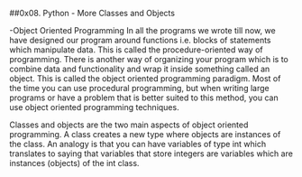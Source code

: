 ##0x08. Python - More Classes and Objects

-Object Oriented Programming
In all the programs we wrote till now, we have designed our program around functions i.e. blocks of statements which manipulate data. This is called the procedure-oriented way of programming. There is another way of organizing your program which is to combine data and functionality and wrap it inside something called an object. This is called the object oriented programming paradigm. Most of the time you can use procedural programming, but when writing large programs or have a problem that is better suited to this method, you can use object oriented programming techniques.

Classes and objects are the two main aspects of object oriented programming. A class creates a new type where objects are instances of the class. An analogy is that you can have variables of type int which translates to saying that variables that store integers are variables which are instances (objects) of the int class.
